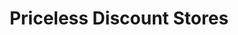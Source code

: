 ---
title: "Priceless Discount Stores"
url: /birchington/priceless-discount-stores/
shop: variety store
---